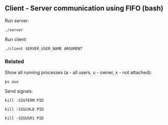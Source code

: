 ## Client - Server communication using FIFO (bash)

Run server:

`./server`


Run client:

`./client SERVER_USER_NAME ARGUMENT`

### Related

Show all running processes (a - all users, u - owner, x - not attached):

`ps aux`


Send signals:

`kill -SIGTERM PID`

`kill -SIGCHLD PID`

`kill -SIGUSR1 PID`
